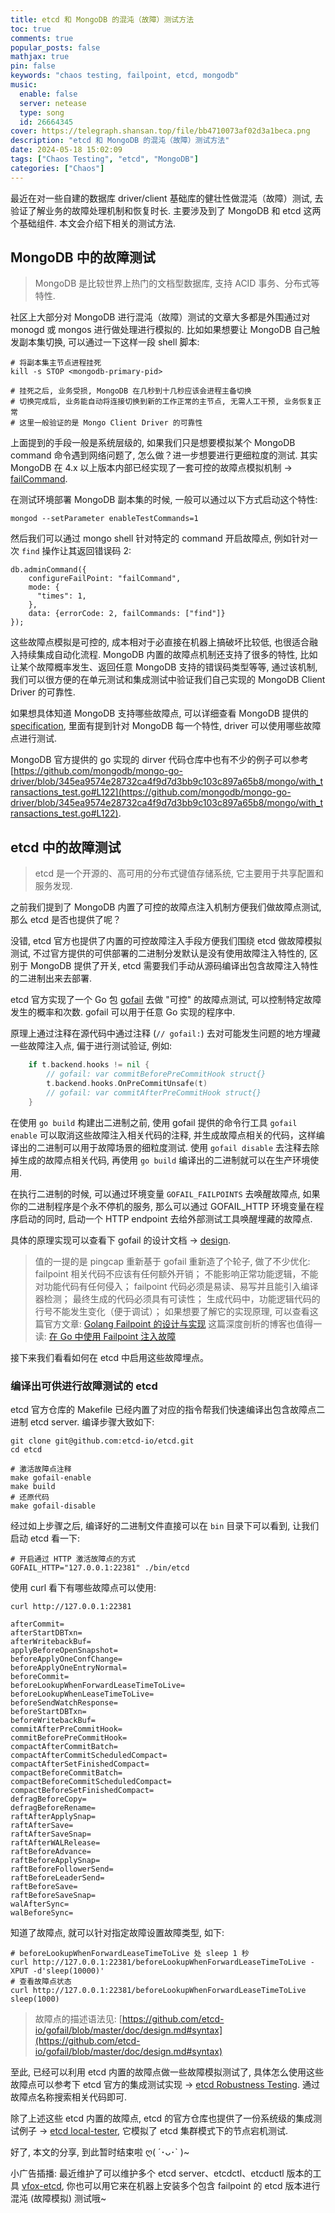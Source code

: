 ```yaml
---
title: etcd 和 MongoDB 的混沌（故障）测试方法
toc: true
comments: true
popular_posts: false
mathjax: true
pin: false
keywords: "chaos testing, failpoint, etcd, mongodb"
music:
  enable: false
  server: netease
  type: song
  id: 26664345
cover: https://telegraph.shansan.top/file/bb4710073af02d3a1beca.png
description: "etcd 和 MongoDB 的混沌（故障）测试方法"
date: 2024-05-18 15:02:09
tags: ["Chaos Testing", "etcd", "MongoDB"]
categories: ["Chaos"]
---
```


最近在对一些自建的数据库 driver/client 基础库的健壮性做混沌（故障）测试, 去验证了解业务的故障处理机制和恢复时长. 主要涉及到了 MongoDB 和 etcd 这两个基础组件. 本文会介绍下相关的测试方法. 

## MongoDB 中的故障测试

> MongoDB 是比较世界上热门的文档型数据库, 支持 ACID 事务、分布式等特性. 

社区上大部分对 MongoDB 进行混沌（故障）测试的文章大多都是外围通过对 monogd 或 mongos 进行做处理进行模拟的. 比如如果想要让 MongoDB 自己触发副本集切换, 可以通过一下这样一段 shell 脚本: 

```shell
# 将副本集主节点进程挂死
kill -s STOP <mongodb-primary-pid>

# 挂死之后, 业务受损, MongoDB 在几秒到十几秒应该会进程主备切换
# 切换完成后, 业务能自动将连接切换到新的工作正常的主节点, 无需人工干预, 业务恢复正常
# 这里一般验证的是 Mongo Client Driver 的可靠性
```

上面提到的手段一般是系统层级的, 如果我们只是想要模拟某个 MongoDB command 命令遇到网络问题了, 怎么做？进一步想要进行更细粒度的测试. 其实 MongoDB 在 4.x 以上版本内部已经实现了一套可控的故障点模拟机制 -> [failCommand](https://github.com/mongodb/mongo/wiki/The-failCommand-fail-point). 

在测试环境部署 MongoDB 副本集的时候, 一般可以通过以下方式启动这个特性: 

```shell
mongod --setParameter enableTestCommands=1
```

然后我们可以通过 mongo shell 针对特定的 command 开启故障点, 例如针对一次 `find` 操作让其返回错误码 2: 

```shell
db.adminCommand({
    configureFailPoint: "failCommand",
    mode: {
      "times": 1,
    },
    data: {errorCode: 2, failCommands: ["find"]}
});
```

这些故障点模拟是可控的, 成本相对于必直接在机器上搞破坏比较低, 也很适合融入持续集成自动化流程. MongoDB 内置的故障点机制还支持了很多的特性, 比如让某个故障概率发生、返回任意 MongoDB 支持的错误码类型等等, 通过该机制, 我们可以很方便的在单元测试和集成测试中验证我们自己实现的 MongoDB Client Driver 的可靠性. 

如果想具体知道 MongoDB 支持哪些故障点, 可以详细查看 MongoDB 提供的 [specification](https://github.com/mongodb/specifications), 里面有提到针对 MongoDB 每一个特性, driver 可以使用哪些故障点进行测试. 

MongoDB 官方提供的 go 实现的 dirver 代码仓库中也有不少的例子可以参考 [https://github.com/mongodb/mongo-go-driver/blob/345ea9574e28732ca4f9d7d3bb9c103c897a65b8/mongo/with_transactions_test.go#L122](https://github.com/mongodb/mongo-go-driver/blob/345ea9574e28732ca4f9d7d3bb9c103c897a65b8/mongo/with_transactions_test.go#L122). 

## etcd 中的故障测试

> etcd 是一个开源的、高可用的分布式键值存储系统, 它主要用于共享配置和服务发现. 

之前我们提到了 MongoDB 内置了可控的故障点注入机制方便我们做故障点测试, 那么 etcd 是否也提供了呢？

没错, etcd 官方也提供了内置的可控故障注入手段方便我们围绕 etcd 做故障模拟测试, 不过官方提供的可供部署的二进制分发默认是没有使用故障注入特性的, 区别于 MongoDB 提供了开关, etcd 需要我们手动从源码编译出包含故障注入特性的二进制出来去部署. 

etcd 官方实现了一个 Go 包 [gofail](https://github.com/etcd-io/gofail) 去做 "可控" 的故障点测试, 可以控制特定故障发生的概率和次数. gofail 可以用于任意 Go 实现的程序中. 

原理上通过注释在源代码中通过注释 (`// gofail:`) 去对可能发生问题的地方埋藏一些故障注入点, 偏于进行测试验证, 例如:

```go
	if t.backend.hooks != nil {
		// gofail: var commitBeforePreCommitHook struct{}
		t.backend.hooks.OnPreCommitUnsafe(t)
		// gofail: var commitAfterPreCommitHook struct{}
	}
```

在使用 `go build` 构建出二进制之前, 使用 gofail 提供的命令行工具 `gofail enable` 可以取消这些故障注入相关代码的注释, 并生成故障点相关的代码，这样编译出的二进制可以用于故障场景的细粒度测试. 使用 `gofail disable` 去注释去除掉生成的故障点相关代码, 再使用 `go build` 编译出的二进制就可以在生产环境使用.

在执行二进制的时候, 可以通过环境变量 `GOFAIL_FAILPOINTS` 去唤醒故障点, 如果你的二进制程序是个永不停机的服务, 那么可以通过 GOFAIL_HTTP 环境变量在程序启动的同时, 启动一个 HTTP endpoint 去给外部测试工具唤醒埋藏的故障点. 

具体的原理实现可以查看下 gofail 的设计文档 -> [design](https://github.com/etcd-io/gofail/blob/master/doc/design.md). 

> 值的一提的是 pingcap 重新基于 gofail 重新造了个轮子, 做了不少优化:
> failpoint 相关代码不应该有任何额外开销；
> 不能影响正常功能逻辑，不能对功能代码有任何侵入；
> failpoint 代码必须是易读、易写并且能引入编译器检测；
> 最终生成的代码必须具有可读性；
> 生成代码中，功能逻辑代码的行号不能发生变化（便于调试）；
> 如果想要了解它的实现原理, 可以查看这篇官方文章: [Golang Failpoint 的设计与实现](https://cn.pingcap.com/blog/golang-failpoint/?spm=ata.21736010.0.0.2d507a54sxGHvz)
> 这篇深度剖析的博客也值得一读: [在 Go 中使用 Failpoint 注入故障](https://www.luozhiyun.com/archives/595)

接下来我们看看如何在 etcd 中启用这些故障埋点。

### 编译出可供进行故障测试的 etcd

etcd 官方仓库的 Makefile 已经内置了对应的指令帮我们快速编译出包含故障点二进制 etcd server. 编译步骤大致如下: 

```shell
git clone git@github.com:etcd-io/etcd.git
cd etcd

# 激活故障点注释
make gofail-enable
make build
# 还原代码
make gofail-disable
```

经过如上步骤之后, 编译好的二进制文件直接可以在 `bin` 目录下可以看到, 让我们启动 etcd 看一下:

```shell
# 开启通过 HTTP 激活故障点的方式
GOFAIL_HTTP="127.0.0.1:22381" ./bin/etcd
```

使用 curl 看下有哪些故障点可以使用: 

```shell
curl http://127.0.0.1:22381

afterCommit=
afterStartDBTxn=
afterWritebackBuf=
applyBeforeOpenSnapshot=
beforeApplyOneConfChange=
beforeApplyOneEntryNormal=
beforeCommit=
beforeLookupWhenForwardLeaseTimeToLive=
beforeLookupWhenLeaseTimeToLive=
beforeSendWatchResponse=
beforeStartDBTxn=
beforeWritebackBuf=
commitAfterPreCommitHook=
commitBeforePreCommitHook=
compactAfterCommitBatch=
compactAfterCommitScheduledCompact=
compactAfterSetFinishedCompact=
compactBeforeCommitBatch=
compactBeforeCommitScheduledCompact=
compactBeforeSetFinishedCompact=
defragBeforeCopy=
defragBeforeRename=
raftAfterApplySnap=
raftAfterSave=
raftAfterSaveSnap=
raftAfterWALRelease=
raftBeforeAdvance=
raftBeforeApplySnap=
raftBeforeFollowerSend=
raftBeforeLeaderSend=
raftBeforeSave=
raftBeforeSaveSnap=
walAfterSync=
walBeforeSync=
```

知道了故障点, 就可以针对指定故障设置故障类型, 如下: 

```shell
# beforeLookupWhenForwardLeaseTimeToLive 处 sleep 1 秒
curl http://127.0.0.1:22381/beforeLookupWhenForwardLeaseTimeToLive -XPUT -d'sleep(10000)'
# 查看故障点状态
curl http://127.0.0.1:22381/beforeLookupWhenForwardLeaseTimeToLive
sleep(1000)
```

> 故障点的描述语法见: [https://github.com/etcd-io/gofail/blob/master/doc/design.md#syntax](https://github.com/etcd-io/gofail/blob/master/doc/design.md#syntax)

至此, 已经可以利用 etcd 内置的故障点做一些故障模拟测试了, 具体怎么使用这些故障点可以参考下 etcd 官方的集成测试实现 -> [etcd Robustness Testing](https://github.com/etcd-io/etcd/tree/main/tests/robustness). 通过故障点名称搜索相关代码即可. 

除了上述这些 etcd 内置的故障点, etcd 的官方仓库也提供了一份系统级的集成测试例子 -> [etcd local-tester](https://github.com/etcd-io/etcd/tree/main/tools/local-tester), 它模拟了 etcd 集群模式下的节点宕机测试. 

好了, 本文的分享, 到此暂时结束啦 ღ( ´･ᴗ･` )~

小广告插播: 最近维护了可以维护多个 etcd server、etcdctl、etcductl 版本的工具 [vfox-etcd](https://github.com/version-fox/vfox-etcd), 你也可以用它来在机器上安装多个包含 failpoint 的 etcd 版本进行混沌 (故障模拟) 测试哦~
